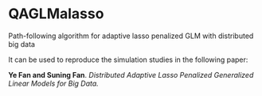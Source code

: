 # QAGLMalasso
Path-following algorithm for adaptive lasso penalized GLM with distributed big data

It can be used to reproduce the simulation studies in the following paper:

**Ye Fan and Suning Fan**. *Distributed Adaptive Lasso Penalized Generalized Linear Models for Big Data.*
